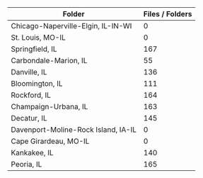 | Folder                              |   Files / Folders |
|-------------------------------------|-------------------|
| Chicago-Naperville-Elgin, IL-IN-WI  |                 0 |
| St. Louis, MO-IL                    |                 0 |
| Springfield, IL                     |               167 |
| Carbondale-Marion, IL               |                55 |
| Danville, IL                        |               136 |
| Bloomington, IL                     |               111 |
| Rockford, IL                        |               164 |
| Champaign-Urbana, IL                |               163 |
| Decatur, IL                         |               145 |
| Davenport-Moline-Rock Island, IA-IL |                 0 |
| Cape Girardeau, MO-IL               |                 0 |
| Kankakee, IL                        |               140 |
| Peoria, IL                          |               165 |